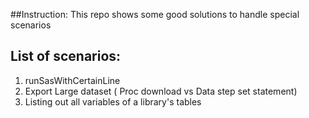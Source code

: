 ##Instruction:
 This repo shows some good solutions to handle special scenarios

## List of scenarios:
  1. runSasWithCertainLine
  2. Export Large dataset ( Proc download vs Data step set statement)
  3. Listing out all variables of a library's tables
